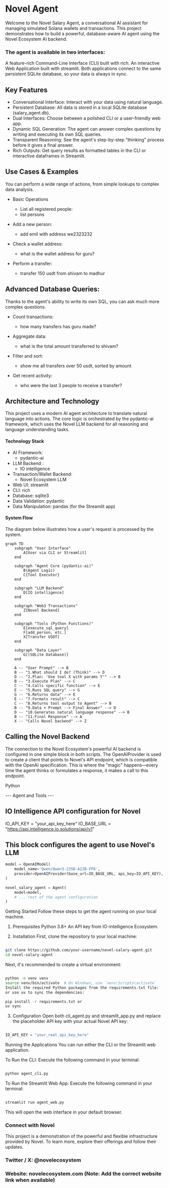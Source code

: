 # Novel Agent

Welcome to the Novel Salary Agent, a conversational AI assistant for managing simulated Solana wallets and transactions. This project demonstrates how to build a powerful, database-aware AI agent using the Novel Ecosystem AI backend.

### The agent is available in two interfaces:

A feature-rich Command-Line Interface (CLI) built with rich.
An interactive Web Application built with streamlit.
Both applications connect to the same persistent SQLite database, so your data is always in sync.


## Key Features
- Conversational Interface: Interact with your data using natural language.
- Persistent Database: All data is stored in a local SQLite database (salary_agent.db).
- Dual Interfaces: Choose between a polished CLI or a user-friendly web app.
- Dynamic SQL Generation: The agent can answer complex questions by writing and executing its own SQL queries.
- Transparent Reasoning: See the agent's step-by-step "thinking" process before it gives a final answer.
- Rich Outputs: Get query results as formatted tables in the CLI or interactive dataframes in Streamlit.

## Use Cases & Examples
You can perform a wide range of actions, from simple lookups to complex data analysis.

- Basic Operations
  - List all registered people:
  - list persons

- Add a new person:
  - add emil with address we2323232

- Check a wallet address:
   - what is the wallet address for guru?

- Perform a transfer:
   - transfer 150 usdt from shivam to madhur


## Advanced Database Queries:
Thanks to the agent's ability to write its own SQL, you can ask much more complex questions.

- Count transactions:
    - how many transfers has guru made?

- Aggregate data:
    - what is the total amount transferred to shivam?

- Filter and sort:
    - show me all transfers over 50 usdt, sorted by amount

- Get recent activity:
    - who were the last 3 people to receive a transfer?

## Architecture and Technology
This project uses a modern AI agent architecture to translate natural language into actions. The core logic is orchestrated by the pydantic-ai framework, which uses the Novel LLM backend for all reasoning and language understanding tasks.

#### Technology Stack
- AI Framework: 
    - pydantic-ai
- LLM Backend : 
    - IO intelligence
- Transaction/Wallet Backend: 
    - Novel Ecosystem LLM
- Web UI: streamlit
- CLI: rich
- Database: sqlite3
- Data Validation: pydantic
- Data Manipulation: pandas (for the Streamlit app)

#### System Flow
The diagram below illustrates how a user's request is processed by the system.


```mermaid
graph TD
    subgraph "User Interface"
        A[User via CLI or Streamlit]
    end

    subgraph "Agent Core (pydantic-ai)"
        B(Agent Logic)
        C{Tool Executor}
    end

    subgraph "LLM Backend"
        D[IO intelligence]
    end

    subgraph "Web3 Transactions"
        Z[Novel Backend]
    end

    subgraph "Tools (Python Functions)"
        E[execute_sql_query]
        F[add_person, etc.]
        X[Transfer USDT]
    end

    subgraph "Data Layer"
        G[(SQLite Database)]
    end

    A -- "User Prompt" --> B
    B -- "1.What should I do? (Think)" --> D
    D -- "2.Plan: 'Use tool X with params Y'" --> B
    B -- "3.Execute Plan" --> C
    C -- "4.Calls specific function" --> E
    E -- "5.Runs SQL query" --> G
    G -- "6.Returns data" --> E
    E -- "7.Formats result" --> C
    C -- "8.Returns tool output to Agent" --> B
    B -- "9.Data + Prompt --> Final Answer" --> D
    D -- "10.Generates natural language response" --> B
    B -- "11.Final Response" --> A
    X -- "Calls Novel backend" --> Z
```


## Calling the Novel Backend
The connection to the Novel Ecosystem's powerful AI backend is configured in one simple block in both scripts. The OpenAIProvider is used to create a client that points to Novel's API endpoint, which is compatible with the OpenAI specification. This is where the "magic" happens—every time the agent thinks or formulates a response, it makes a call to this endpoint.

Python

--- Agent and Tools ---

## IO Intelligence API configuration for Novel
IO_API_KEY = "your_api_key_here"
IO_BASE_URL = "https://api.intelligence.io.solutions/api/v1"

## This block configures the agent to use Novel's LLM

```python
model = OpenAIModel(
    model_name='Qwen/Qwen3-235B-A22B-FP8',
    provider=OpenAIProvider(base_url=IO_BASE_URL, api_key=IO_API_KEY),
)

novel_salary_agent = Agent(
    model=model,
    # ... rest of the agent configuration
)
```
Getting Started
Follow these steps to get the agent running on your local machine.

1. Prerequisites
Python 3.8+
An API key from IO-intelligence Ecosystem.

2. Installation
First, clone the repository to your local machine:

```Bash

git clone https://github.com/your-username/novel-salary-agent.git
cd novel-salary-agent
```
Next, it's recommended to create a virtual environment:

```Bash

python -m venv venv
source venv/bin/activate  # On Windows, use `venv\Scripts\activate`
Install the required Python packages from the requirements.txt file:
or use uv to sync the dependencies:
```

```Bash
pip install -r requirements.txt or
uv sync
```
3. Configuration
Open both cli_agent.py and streamlit_app.py and replace the placeholder API key with your actual Novel API key:

```Python

IO_API_KEY = "your_real_api_key_here"
```
Running the Applications
You can run either the CLI or the Streamlit web application.

To Run the CLI:
Execute the following command in your terminal:

```Bash

python agent_cli.py
```
To Run the Streamlit Web App:
Execute the following command in your terminal:

```Bash

streamlit run agent_web.py
```

This will open the web interface in your default browser.

### Connect with Novel
This project is a demonstration of the powerful and flexible infrastructure provided by Novel. To learn more, explore their offerings and follow their updates.

###  Twitter / X: @novelecosystem
### Website: novelecosystem.com (Note: Add the correct website link when available)

